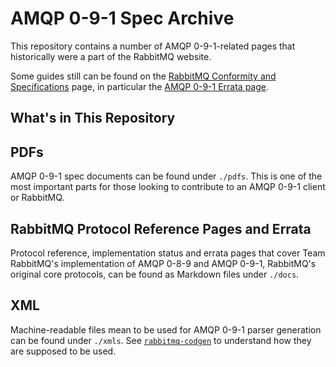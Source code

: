 # AMQP 0-9-1 Spec Archive

This repository contains a number of AMQP 0-9-1-related pages
that historically were a part of the RabbitMQ website.

Some guides still can be found on the [RabbitMQ Conformity and Specifications](https://www.rabbitmq.com/docs/specification) page,
in particular the [AMQP 0-9-1 Errata page](https://www.rabbitmq.com/amqp-0-9-1-errata).


## What's in This Repository

## PDFs

AMQP 0-9-1 spec documents can be found under `./pdfs`. This is one of the most important parts for those looking
to contribute to an AMQP 0-9-1 client or RabbitMQ.

## RabbitMQ Protocol Reference Pages and Errata

Protocol reference, implementation status and errata pages
that cover Team RabbitMQ's implementation of AMQP 0-8-9 and AMQP 0-9-1,
RabbitMQ's original core protocols, can be found as Markdown files
under `./docs`.

## XML

Machine-readable files mean to be used for AMQP 0-9-1 parser generation
can be found under `./xmls`. See [`rabbitmq-codgen`](https://github.com/rabbitmq/rabbitmq-server/tree/main/deps/rabbitmq_codegen)
to understand how they are supposed to be used.
